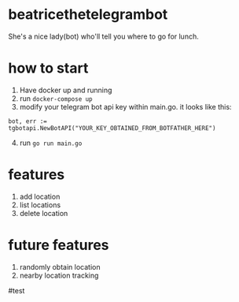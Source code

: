 # beatricethetelegrambot
She's a nice lady(bot) who'll tell you where to go for lunch.

# how to start
1. Have docker up and running
2. run `docker-compose up` 
3. modify your telegram bot api key within main.go. it looks like this:
```golang
bot, err := tgbotapi.NewBotAPI("YOUR_KEY_OBTAINED_FROM_BOTFATHER_HERE")
```
4. run `go run main.go`

# features
1. add location
2. list locations
3. delete location

# future features
1. randomly obtain location
2. nearby location tracking

#test
